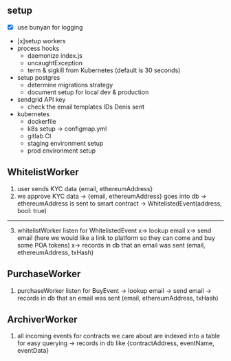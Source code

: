 ## setup
- [x] use bunyan for logging
- [x]setup workers
- process hooks
  * daemonize index.js
  * uncaughtException
  * term & sigkill from Kubernetes (default is 30 seconds)
- setup postgres
  * determine migrations strategy
  * document setup for local dev & production
- sendgrid API key
  * check the email templates IDs Denis sent
- kubernetes
  * dockerfile
  * k8s setup -> configmap.yml
  * gitlab CI
  * staging environment setup
  * prod environment setup

## WhitelistWorker
1. user sends KYC data {email, ethereumAddress}
2. we approve KYC data
  -> {email, ethereumAddress} goes into db
  -> ethereumAddress is sent to smart contract
    -> WhitelistedEvent(address, bool: true)
---
3. whitelistWorker listen for WhitelistedEvent
  x-> lookup email
  x-> send email (here we would like a link to platform so they can come and buy some POA tokens)
  x-> records in db that an email was sent (email, ethereumAddress, txHash)

## PurchaseWorker
1. purchaseWorker listen for BuyEvent
  -> lookup email
  -> send email
  -> records in db that an email was sent (email, ethereumAddress, txHash)

## ArchiverWorker
1. all incoming events for contracts we care about are indexed into a table for easy querying
  -> records in db like {contractAddress, eventName, eventData}
